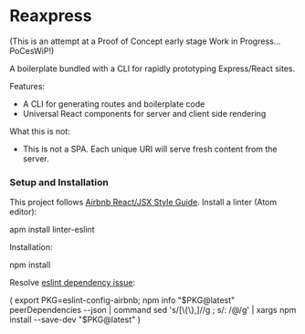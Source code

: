 # Reaxpress

(This is an attempt at a Proof of Concept early stage Work in Progress... PoCesWiP!)

A boilerplate bundled with a CLI for rapidly prototyping Express/React sites.

Features:

 - A CLI for generating routes and boilerplate code
 - Universal React components for server and client side rendering

What this is not:

 - This is not a SPA. Each unique URI will serve fresh content from the server.

### Setup and Installation

This project follows [Airbnb React/JSX Style Guide](https://github.com/airbnb/javascript/tree/master/react). Install a linter (Atom editor):

   apm install linter-eslint

Installation:

   npm install

Resolve [eslint dependency issue](https://github.com/airbnb/javascript/tree/master/packages/eslint-config-airbnb#eslint-config-airbnb-1):

   (
     export PKG=eslint-config-airbnb;
     npm info "$PKG@latest" peerDependencies --json | command sed 's/[\{\},]//g ; s/: /@/g' | xargs npm install --save-dev "$PKG@latest"
   )
